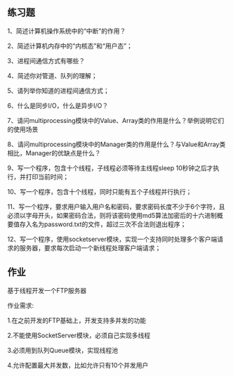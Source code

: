 ## 练习题

1、简述计算机操作系统中的“中断”的作用？

2、简述计算机内存中的“内核态”和“用户态”；

3、进程间通信方式有哪些？

4、简述你对管道、队列的理解；

5、请列举你知道的进程间通信方式；

6、什么是同步I/O，什么是异步I/O？

7、请问multiprocessing模块中的Value、Array类的作用是什么？举例说明它们的使用场景

8、请问multiprocessing模块中的Manager类的作用是什么？与Value和Array类相比，Manager的优缺点是什么？

9、写一个程序，包含十个线程，子线程必须等待主线程sleep 10秒钟之后才执行，并打印当前时间；

10、写一个程序，包含十个线程，同时只能有五个子线程并行执行；

11、写一个程序，要求用户输入用户名和密码，要求密码长度不少于6个字符，且必须以字母开头，如果密码合法，则将该密码使用md5算法加密后的十六进制概要值存入名为password.txt的文件，超过三次不合法则退出程序；

12、写一个程序，使用socketserver模块，实现一个支持同时处理多个客户端请求的服务器，要求每次启动一个新线程处理客户端请求；
## 作业
基于线程开发一个FTP服务器

作业需求:

1.在之前开发的FTP基础上，开发支持多并发的功能

2.不能使用SocketServer模块，必须自己实现多线程

3.必须用到队列Queue模块，实现线程池

4.允许配置最大并发数，比如允许只有10个并发用户